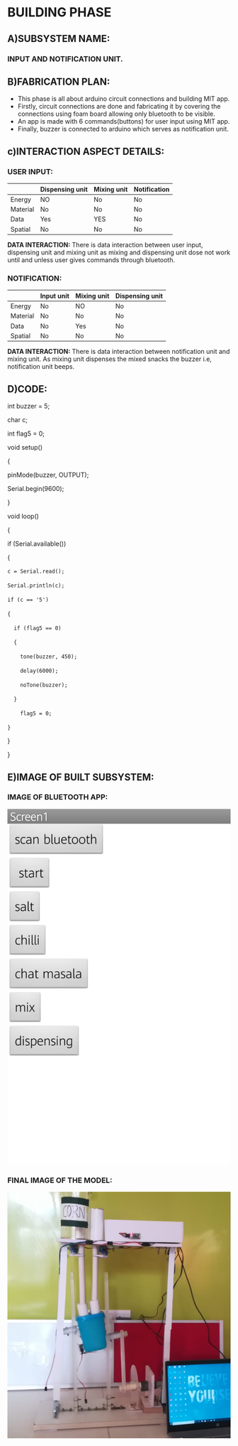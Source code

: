 # BUILDING PHASE

## A)SUBSYSTEM NAME:
 ### INPUT AND NOTIFICATION UNIT.

## B)FABRICATION PLAN:
* This phase is all about arduino circuit connections and building MIT app.
* Firstly, circuit connections are done and fabricating it by covering the connections using foam board allowing only bluetooth to be visible.
* An app is made with 6 commands(buttons) for user input using MIT app.
* Finally, buzzer is connected to arduino which serves as notification unit.

## c)INTERACTION ASPECT DETAILS:

### USER INPUT:

||Dispensing unit|Mixing unit|Notification|
|--|--|--|--|
|Energy|NO|No|No|
|Material|No|No|No|
|Data|Yes|YES|No|
|Spatial|No|No|No|

**DATA INTERACTION:** There is data interaction between user input, dispensing unit and mixing unit as mixing and dispensing unit dose not work until and unless user gives commands through bluetooth.


###  NOTIFICATION:

||Input unit|Mixing unit|Dispensing unit|
|--|--|--|--|
|Energy|No|NO|No|
|Material|No|No|No|
|Data|No|Yes|No|
|Spatial|No|No|No|

**DATA INTERACTION:** There is data interaction between notification unit and mixing unit. As mixing unit dispenses the mixed snacks the buzzer i.e, notification unit beeps.

## D)CODE:



int buzzer = 5;

char c;

int flag5 = 0;

void setup()

{

  pinMode(buzzer, OUTPUT);

  Serial.begin(9600);

}

void loop()

{

  if (Serial.available())

  {

    c = Serial.read();

    Serial.println(c);

    if (c == '5')

    {

      if (flag5 == 0)

      {

        tone(buzzer, 450);

        delay(6000);

        noTone(buzzer);

      }

        flag5 = 0;

    }

  }

}

## E)IMAGE OF BUILT SUBSYSTEM:

### IMAGE OF BLUETOOTH APP:
![](https://github.com/f-division-2019-2020-odd/Repo-03/blob/master/WhatsApp%20Image%202019-12-08%20at%2010.34.48%20PM.jpeg?raw=true)

### FINAL IMAGE OF THE MODEL:
![](https://github.com/f-division-2019-2020-odd/Repo-03/blob/master/WhatsApp%20Image%202019-12-08%20at%207.22.45%20PM.jpeg?raw=true)

